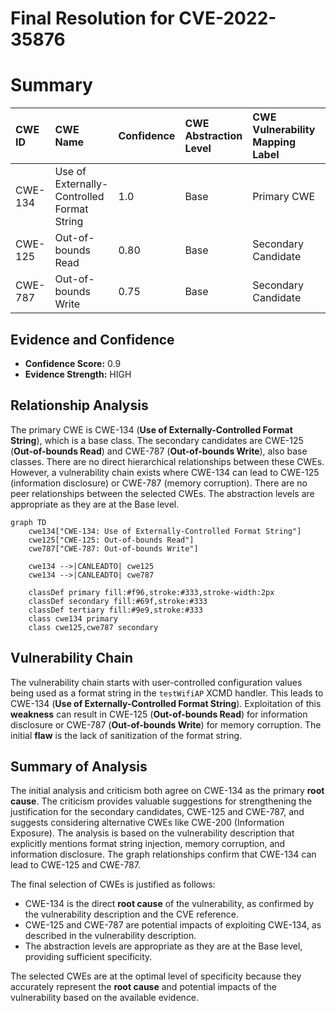 # Final Resolution for CVE-2022-35876

# Summary
| CWE ID  | CWE Name                                                                                   | Confidence | CWE Abstraction Level | CWE Vulnerability Mapping Label | CWE-Vulnerability Mapping Notes |
| :-------- | :----------------------------------------------------------------------------------------- | :---------- | :-------------------- | :------------------------------ | :-------------------------------- |
| CWE-134 | Use of Externally-Controlled Format String                                                 | 1.0         | Base                  | Primary CWE                     | Allowed                           |
| CWE-125 | Out-of-bounds Read                                                                         | 0.80        | Base                  | Secondary Candidate             | Allowed                           |
| CWE-787 | Out-of-bounds Write                                                                        | 0.75        | Base                  | Secondary Candidate             | Allowed                           |

## Evidence and Confidence

*   **Confidence Score:** 0.9
*   **Evidence Strength:** HIGH

## Relationship Analysis
The primary CWE is CWE-134 (**Use of Externally-Controlled Format String**), which is a base class. The secondary candidates are CWE-125 (**Out-of-bounds Read**) and CWE-787 (**Out-of-bounds Write**), also base classes. There are no direct hierarchical relationships between these CWEs. However, a vulnerability chain exists where CWE-134 can lead to CWE-125 (information disclosure) or CWE-787 (memory corruption). There are no peer relationships between the selected CWEs. The abstraction levels are appropriate as they are at the Base level.

```mermaid
graph TD
    cwe134["CWE-134: Use of Externally-Controlled Format String"]
    cwe125["CWE-125: Out-of-bounds Read"]
    cwe787["CWE-787: Out-of-bounds Write"]

    cwe134 -->|CANLEADTO| cwe125
    cwe134 -->|CANLEADTO| cwe787

    classDef primary fill:#f96,stroke:#333,stroke-width:2px
    classDef secondary fill:#69f,stroke:#333
    classDef tertiary fill:#9e9,stroke:#333
    class cwe134 primary
    class cwe125,cwe787 secondary
```

## Vulnerability Chain
The vulnerability chain starts with user-controlled configuration values being used as a format string in the `testWifiAP` XCMD handler. This leads to CWE-134 (**Use of Externally-Controlled Format String**). Exploitation of this **weakness** can result in CWE-125 (**Out-of-bounds Read**) for information disclosure or CWE-787 (**Out-of-bounds Write**) for memory corruption. The initial **flaw** is the lack of sanitization of the format string.

## Summary of Analysis
The initial analysis and criticism both agree on CWE-134 as the primary **root cause**. The criticism provides valuable suggestions for strengthening the justification for the secondary candidates, CWE-125 and CWE-787, and suggests considering alternative CWEs like CWE-200 (Information Exposure). The analysis is based on the vulnerability description that explicitly mentions format string injection, memory corruption, and information disclosure. The graph relationships confirm that CWE-134 can lead to CWE-125 and CWE-787.

The final selection of CWEs is justified as follows:
- CWE-134 is the direct **root cause** of the vulnerability, as confirmed by the vulnerability description and the CVE reference.
- CWE-125 and CWE-787 are potential impacts of exploiting CWE-134, as described in the vulnerability description.
- The abstraction levels are appropriate as they are at the Base level, providing sufficient specificity.

The selected CWEs are at the optimal level of specificity because they accurately represent the **root cause** and potential impacts of the vulnerability based on the available evidence.